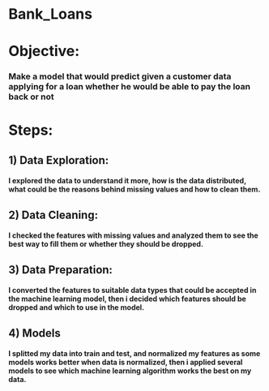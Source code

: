 # Bank_Loans
# Objective: 
### Make a model that would predict given a customer data applying for a loan whether he would be able to pay the loan back or not
# Steps:
## 1) Data Exploration:
#### I explored the data to understand it more, how is the data distributed, what could be the reasons behind missing values and how to clean them.
## 2) Data Cleaning:
#### I checked the features with missing values and analyzed them to see the best way to fill them or whether they should be dropped.
## 3) Data Preparation:
#### I converted the features to suitable data types that could be accepted in the machine learning model, then i decided which features should be dropped and which to use in the model.
## 4) Models
#### I splitted my data into train and test, and normalized my features as some models works better when data is normalized, then i applied several models to see which machine learning algorithm works the best on my data.

